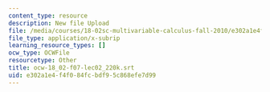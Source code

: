 ```yaml
---
content_type: resource
description: New file Upload
file: /media/courses/18-02sc-multivariable-calculus-fall-2010/e302a1e4f4f084fcbdf95c868efe7d99_ocw-18_02-f07-lec02_220k.srt
file_type: application/x-subrip
learning_resource_types: []
ocw_type: OCWFile
resourcetype: Other
title: ocw-18_02-f07-lec02_220k.srt
uid: e302a1e4-f4f0-84fc-bdf9-5c868efe7d99
---
```

